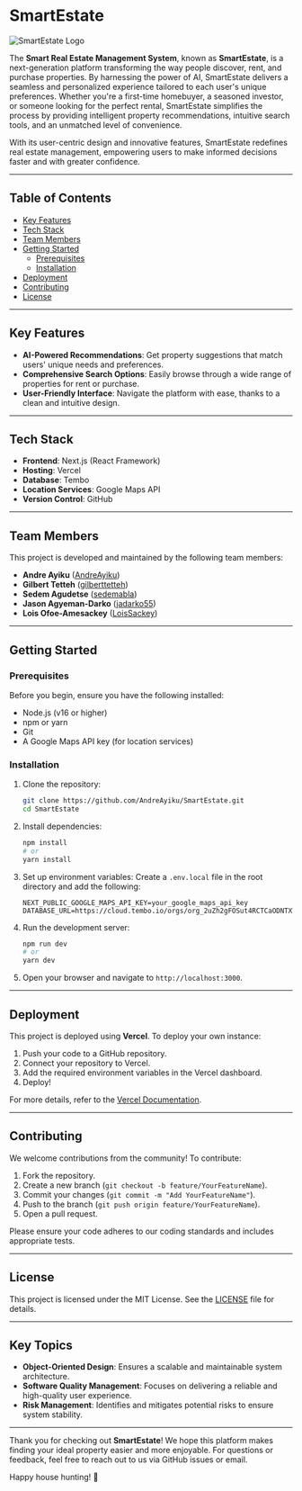 # SmartEstate

![SmartEstate Logo](https://raw.githubusercontent.com/AndreAyiku/SmartEstate/main/public/favicon.ico) 

The **Smart Real Estate Management System**, known as **SmartEstate**, is a next-generation platform transforming the way people discover, rent, and purchase properties. By harnessing the power of AI, SmartEstate delivers a seamless and personalized experience tailored to each user's unique preferences. Whether you're a first-time homebuyer, a seasoned investor, or someone looking for the perfect rental, SmartEstate simplifies the process by providing intelligent property recommendations, intuitive search tools, and an unmatched level of convenience. 

With its user-centric design and innovative features, SmartEstate redefines real estate management, empowering users to make informed decisions faster and with greater confidence.

---

## Table of Contents

- [Key Features](#key-features)
- [Tech Stack](#tech-stack)
- [Team Members](#team-members)
- [Getting Started](#getting-started)
  - [Prerequisites](#prerequisites)
  - [Installation](#installation)
- [Deployment](#deployment)
- [Contributing](#contributing)
- [License](#license)

---

## Key Features

- **AI-Powered Recommendations**: Get property suggestions that match users' unique needs and preferences.
- **Comprehensive Search Options**: Easily browse through a wide range of properties for rent or purchase.
- **User-Friendly Interface**: Navigate the platform with ease, thanks to a clean and intuitive design.

---

## Tech Stack

- **Frontend**: Next.js (React Framework)
- **Hosting**: Vercel
- **Database**: Tembo
- **Location Services**: Google Maps API
- **Version Control**: GitHub

---

## Team Members

This project is developed and maintained by the following team members:

- **Andre Ayiku** ([AndreAyiku](https://github.com/AndreAyiku))
- **Gilbert Tetteh** ([gilberttetteh](https://github.com/gilberttetteh))
- **Sedem Agudetse** ([sedemabla](https://github.com/sedemabla))
- **Jason Agyeman-Darko** ([jadarko55](https://github.com/jadarko55))
- **Lois Ofoe-Amesackey** ([LoisSackey](https://github.com/LoisSackey))

---

## Getting Started

### Prerequisites

Before you begin, ensure you have the following installed:

- Node.js (v16 or higher)
- npm or yarn
- Git
- A Google Maps API key (for location services)

### Installation

1. Clone the repository:
   ```bash
   git clone https://github.com/AndreAyiku/SmartEstate.git
   cd SmartEstate
   ```

2. Install dependencies:
   ```bash
   npm install
   # or
   yarn install
   ```

3. Set up environment variables:
   Create a `.env.local` file in the root directory and add the following:
   ```env
   NEXT_PUBLIC_GOOGLE_MAPS_API_KEY=your_google_maps_api_key
   DATABASE_URL=https://cloud.tembo.io/orgs/org_2uZh2gFOSut4RCTCaODNTXWCeP6/instances

   ```

4. Run the development server:
   ```bash
   npm run dev
   # or
   yarn dev
   ```

5. Open your browser and navigate to `http://localhost:3000`.

---

## Deployment

This project is deployed using **Vercel**. To deploy your own instance:

1. Push your code to a GitHub repository.
2. Connect your repository to Vercel.
3. Add the required environment variables in the Vercel dashboard.
4. Deploy!

For more details, refer to the [Vercel Documentation](https://vercel.com/docs).

---

## Contributing

We welcome contributions from the community! To contribute:

1. Fork the repository.
2. Create a new branch (`git checkout -b feature/YourFeatureName`).
3. Commit your changes (`git commit -m "Add YourFeatureName"`).
4. Push to the branch (`git push origin feature/YourFeatureName`).
5. Open a pull request.

Please ensure your code adheres to our coding standards and includes appropriate tests.

---

## License

This project is licensed under the MIT License. See the [LICENSE](LICENSE) file for details.

---

## Key Topics

- **Object-Oriented Design**: Ensures a scalable and maintainable system architecture.
- **Software Quality Management**: Focuses on delivering a reliable and high-quality user experience.
- **Risk Management**: Identifies and mitigates potential risks to ensure system stability.

---

Thank you for checking out **SmartEstate**! We hope this platform makes finding your ideal property easier and more enjoyable. For questions or feedback, feel free to reach out to us via GitHub issues or email.

Happy house hunting! 🏡
```

